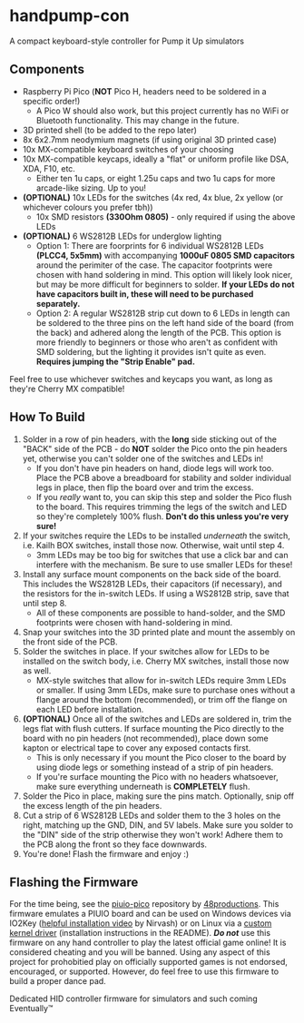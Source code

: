 # handpump-con
A compact keyboard-style controller for Pump it Up simulators

## Components

- Raspberry Pi Pico (**NOT** Pico H, headers need to be soldered in a specific order!)
  - A Pico W should also work, but this project currently has no WiFi or Bluetooth functionality. This may change in the future.
- 3D printed shell (to be added to the repo later)
- 8x 6x2.7mm neodymium magnets (if using original 3D printed case)
- 10x MX-compatible keyboard switches of your choosing
- 10x MX-compatible keycaps, ideally a "flat" or uniform profile like DSA, XDA, F10, etc.
  - Either ten 1u caps, or eight 1.25u caps and two 1u caps for more arcade-like sizing. Up to you!
- **(OPTIONAL)** 10x LEDs for the switches (4x red, 4x blue, 2x yellow (or whichever colours you prefer tbh))
  - 10x SMD resistors **(330Ohm 0805)** - only required if using the above LEDs
- **(OPTIONAL)** 6 WS2812B LEDs for underglow lighting
  - Option 1: There are foorprints for 6 individual WS2812B LEDs **(PLCC4, 5x5mm)** with accompanying **1000uF 0805 SMD capacitors** around the perimiter of the case. The capacitor footprints were chosen with hand soldering in mind. This option will likely look nicer, but may be more difficult for beginners to solder. **If your LEDs do not have capacitors built in, these will need to be purchased separately.**
  - Option 2: A regular WS2812B strip cut down to 6 LEDs in length can be soldered to the three pins on the left hand side of the board (from the back) and adhered along the length of the PCB. This option is more friendly to beginners or those who aren't as confident with SMD soldering, but the lighting it provides isn't quite as even. **Requires jumping the "Strip Enable" pad.**

Feel free to use whichever switches and keycaps you want, as long as they're Cherry MX compatible!

## How To Build

1. Solder in a row of pin headers, with the **long** side sticking out of the "BACK" side of the PCB - do **NOT** solder the Pico onto the pin headers yet, otherwise you can't solder one of the switches and LEDs in!
    - If you don't have pin headers on hand, diode legs will work too. Place the PCB above a breadboard for stability and solder individual legs in place, then flip the board over and trim the excess.
    - If you *really* want to, you can skip this step and solder the Pico flush to the board. This requires trimming the legs of the switch and LED so they're completely 100% flush. **Don't do this unless you're very sure!**
2. If your switches require the LEDs to be installed *underneath* the switch, i.e. Kailh BOX switches, install those now. Otherwise, wait until step 4.
    - 3mm LEDs may be too big for switches that use a click bar and can interfere with the mechanism. Be sure to use smaller LEDs for these!
3. Install any surface mount components on the back side of the board. This includes the WS2812B LEDs, their capacitors (if necessary), and the resistors for the in-switch LEDs. If using a WS2812B strip, save that until step 8.
    - All of these components are possible to hand-solder, and the SMD footprints were chosen with hand-soldering in mind.
4. Snap your switches into the 3D printed plate and mount the assembly on the front side of the PCB.
5. Solder the switches in place. If your switches allow for LEDs to be installed on the switch body, i.e. Cherry MX switches, install those now as well.
    - MX-style switches that allow for in-switch LEDs require 3mm LEDs or smaller. If using 3mm LEDs, make sure to purchase ones without a flange around the bottom (recommended), or trim off the flange on each LED before installation.
6. **(OPTIONAL)** Once all of the switches and LEDs are soldered in, trim the legs flat with flush cutters. If surface mounting the Pico directly to the board with no pin headers (not recommended), place down some kapton or electrical tape to cover any exposed contacts first.
    - This is only necessary if you mount the Pico closer to the board by using diode legs or something instead of a strip of pin headers.
    - If you're surface mounting the Pico with no headers whatsoever, make sure everything underneath is **COMPLETELY** flush.
7. Solder the Pico in place, making sure the pins match. Optionally, snip off the excess length of the pin headers.
8. Cut a strip of 6 WS2812B LEDs and solder them to the 3 holes on the right, matching up the GND, DIN, and 5V labels. Make sure you solder to the "DIN" side of the strip otherwise they won't work! Adhere them to the PCB along the front so they face downwards.
9. You're done! Flash the firmware and enjoy :)

## Flashing the Firmware

For the time being, see the [piuio-pico](https://github.com/48productions/piuio-pico/) repository by [48productions](https://github.com/48productions). This firmware emulates a PIUIO board and can be used on Windows devices via IO2Key ([helpful installation video](https://www.youtube.com/watch?v=xo5m9dlNFfY) by Nirvash) or on Linux via a [custom kernel driver](https://github.com/DinsFire64/piuio) (installation instructions in the README). ***Do not*** use this firmware on any hand controller to play the latest official game online! It is considered cheating and you will be banned. Using any aspect of this project for prohobitied play on officially supported games is not endorsed, encouraged, or supported. However, do feel free to use this firmware to build a proper dance pad.

Dedicated HID controller firmware for simulators and such coming Eventually™
